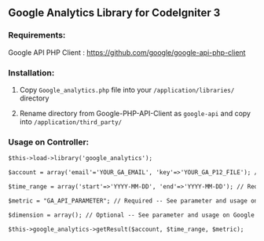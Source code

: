 ## Google Analytics Library for CodeIgniter 3

### Requirements:

Google API PHP Client : https://github.com/google/google-api-php-client

### Installation:

1. Copy `Google_analytics.php` file into your `/application/libraries/` directory

2. Rename directory from Google-PHP-API-Client as `google-api` and copy into `/application/third_party/`

### Usage on Controller:

```html
$this->load->library('google_analytics');

$account = array('email'='YOUR_GA_EMAIL', 'key'=>'YOUR_GA_P12_FILE'); // Required

$time_range = array('start'=>'YYYY-MM-DD', 'end'=>'YYYY-MM-DD'); // Required

$metric = "GA_API_PARAMETER"; // Required -- See parameter and usage on Google Analytics API

$dimension = array(); // Optional -- See parameter and usage on Google Analytics API

$this->google_analytics->getResult($account, $time_range, $metric);
```

